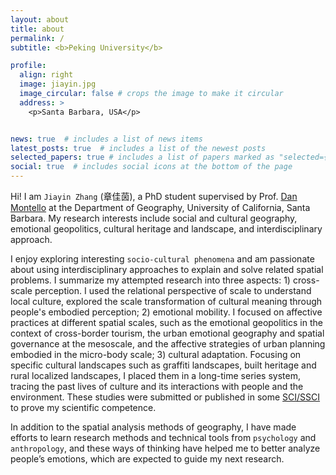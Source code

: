```yaml
---
layout: about
title: about
permalink: /
subtitle: <b>Peking University</b>

profile:
  align: right
  image: jiayin.jpg
  image_circular: false # crops the image to make it circular
  address: >
    <p>Santa Barbara, USA</p>


news: true  # includes a list of news items
latest_posts: true  # includes a list of the newest posts
selected_papers: true # includes a list of papers marked as "selected={true}"
social: true  # includes social icons at the bottom of the page
---
```

Hi! I am `Jiayin Zhang` (章佳茵), a PhD student supervised by Prof. [Dan Montello](https://www.geog.ucsb.edu/people/faculty/dan-montello) at the Department of Geography, University of California, Santa Barbara. My research interests include social and cultural geography, emotional geopolitics, cultural heritage and landscape, and interdisciplinary approach.

I enjoy exploring interesting `socio-cultural phenomena` and am passionate about using interdisciplinary approaches to explain and solve related spatial problems. I summarize my attempted research into three aspects: 1) cross-scale perception. I used the relational perspective of scale to understand local culture, explored the scale transformation of cultural meaning through people's embodied perception; 2) emotional mobility. I focused on affective practices at different spatial scales, such as the emotional geopolitics in the context of cross-border tourism, the urban emotional geography and spatial governance at the mesoscale, and the affective strategies of urban planning embodied in the micro-body scale; 3) cultural adaptation. Focusing on specific cultural landscapes such as graffiti landscapes, built heritage and rural localized landscapes, I placed them in a long-time series system, tracing the past lives of culture and its interactions with people and the environment. These studies were submitted or published in some [SCI/SSCI](https://jerrinez.github.io/publications/) to prove my scientific competence.

In addition to the spatial analysis methods of geography, I have made efforts to learn research methods and technical tools from `psychology` and `anthropology`, and these ways of thinking have helped me to better analyze people’s emotions, which are expected to guide my next research.
